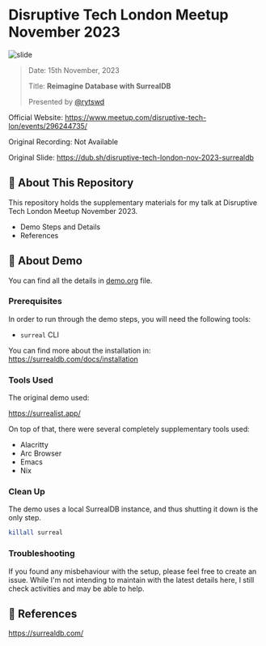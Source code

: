 # Disruptive Tech London Meetup November 2023

![slide](https://github.com/rytswd/disruptive-tech-london-2023/assets/23435099/49091534-5192-492e-be12-9fe731061aef)

> Date: 15th November, 2023
>
> Title: **Reimagine Database with SurrealDB**
>
> Presented by [@rytswd](https://github.com/rytswd)

Official Website: https://www.meetup.com/disruptive-tech-lon/events/296244735/

Original Recording: Not Available

Original Slide: https://dub.sh/disruptive-tech-london-nov-2023-surrealdb

## 🌄 About This Repository

This repository holds the supplementary materials for my talk at Disruptive Tech
London Meetup November 2023.

- Demo Steps and Details
- References

## 🛝 About Demo

You can find all the details in [demo.org](demo.org) file.

### Prerequisites

In order to run through the demo steps, you will need the following tools:

- `surreal` CLI

You can find more about the installation in:
https://surrealdb.com/docs/installation

### Tools Used

The original demo used:

https://surrealist.app/

On top of that, there were several completely supplementary tools used:

- Alacritty
- Arc Browser
- Emacs
- Nix

### Clean Up

The demo uses a local SurrealDB instance, and thus shutting it down is the only
step.

```sh
killall surreal
```

### Troubleshooting

If you found any misbehaviour with the setup, please feel free to create an
issue. While I'm not intending to maintain with the latest details here, I still
check activities and may be able to help.

## 🔎 References

https://surrealdb.com/
